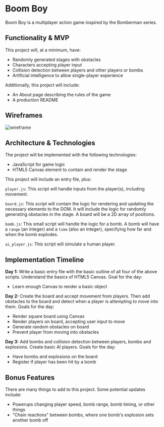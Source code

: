 # Boom Boy

Boom Boy is a multiplayer action game inspired by the Bomberman
series. 

## Functionality & MVP
This project will, at a minimum, have:
  - Randomly generated stages with obstacles
  - Characters accepting player input
  - Collision detection between players and other players or bombs
  - Artificial intelligence to allow single-player experience

Additionally, this project will include:
  - An About page describing the rules of the game
  - A production README
  
## Wireframes

![wireframe](raw.githubusercontent.com/djrothblatt/boom-boy/master/boom-boy-layout.png)

## Architecture & Technologies
The project will be implemented with the following technologies:
  - JavaScript for game logic
  - HTML5 Canvas element to contain and render the stage

This project will include an entry file, plus:

`player.js`: This script will handle inputs from the player(s),
including movement. 

`board.js`: This script will contain the logic for rendering and
updating the necessary elements to the DOM. It will include the logic
for randomly generating obstacles in the stage. A board will be a 2D
array of positions. 

`bomb.js`: This small script will handle the logic for a bomb. A bomb
will have a `range` (an integer) and a `time` (also an integer),
specifying how far and when the bomb explodes.

`ai_player.js`: This script will simulate a human player.

## Implementation Timeline

**Day 1:** Write a basic entry file with the basic outline of all four
of the above scripts. Understand the basics of HTML5 Canvas.
  Goal for the day:
  - Learn enough Canvas to render a basic object

**Day 2:** Create the board and accept movement from players. Then add
  obstacles to the board and detect when a player is attempting to
  move into them.
  Goals for the day:
  - Render square board using Canvas
  - Render players on board, accepting user input to move
  - Generate random obstacles on board
  - Prevent player from moving into obstacles

**Day 3:** Add bombs and collision detection between players, bombs
  and explosions. Create basic AI players.
  Goals for the day:
  - Have bombs and explosions on the board
  - Register if player has been hit by a bomb

## Bonus Features

There are many things to add to this project. Some potential updates
include:
  - Powerups changing player speed, bomb range, bomb timing, or other
  things
  - "Chain reactions" between bombs, where one bomb's explosion sets
    another bomb off
